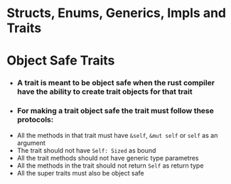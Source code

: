 # Structs, Enums, Generics, Impls and Traits

# Object Safe Traits
- ### A trait is meant to be object safe when the rust compiler have the ability to create trait objects for that trait
- ### For making a trait object safe the trait must follow these protocols:
- All the methods in that trait must have `&self`, `&mut self` or `self` as an argument
- The trait should not have `Self: Sized` as bound
- All the trait methods should not have generic type parametres
- All the methods in the trait should not return `Self` as return type
- All the super traits must also be object safe
